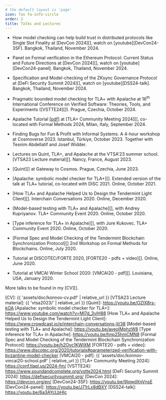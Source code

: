 ```yaml
---
# the default layout is 'page'
icon: fas fa-info-circle
order: 2
title: Talks and Lectures
---
```


- How model checking can help build trust in distributed protocols like Single
  Slot Finality at [DevCon 2024][], watch on [youtube][DevCon24-3SF]. Bangkok,
  Thailand, November 2024.

- Panel on Formal verification in the Ethereum Protocol: Current Status and
  Future Directions at [DevCon 2024][], watch on [youtube][DevCon24-panel].
  Bangkok, Thailand, November 2024.

- Specification and Model-checking of the ZKsync Governance Protocol at [DeFi
  Security Summit 2024][], watch on [youtube][DSS24-talk]. Bangkok, Thailand,
  November 2024.

- Pragmatic bounded model checking for TLA+ with Apalache at 16<sup>th</sup>
  International Conference on Verified Software: Theories, Tools, and Experiments
  ([VSTTE24][]).
  Prague, Czechia, October 2024.

- Apalache Tutorial [[pdf]](https://conf.tlapl.us/2024-fm/slides-konnov.pdf) at
  [TLA+ Community Meeting 2024][], co-located with Formal Methods 2024, Milan,
  Italy, September 2024.

- Finding Bugs for Fun & Profit with Informal Systems. A 4-hour workshop at
  Cosmoverse 2023. Istanbul, Türkiye, October 2023. Together with Tesnim
  Abdellatif and Josef Widder.

- Lectures on Quint, TLA+, and Apalache at the VTSA'23 summer school.
  [VTSA23 Lecture material][]. Nancy, France,
  August 2023.

- [Quint][] at Gateway to Cosmos. Prague, Czechia, June 2023.

- [Apalache: symbolic model checker for TLA+][].
  Extended version of the talk at TLA+ tutorial, co-located with DISC 2021.
  Online, October 2021.

- [How TLA+ and Apalache Helped Us to Design the Tendermint Light Client][].
  Interchain Conversations 2020. Online, December 2020.

- [Model-based testing with TLA+ and Apalache][], with Andrey Kupriyanov.
  TLA+ Community Event 2020. Online, October 2020.

- [Type inference for TLA+ in Apalache][], with Jure Kukovec.
  TLA+ Community Event 2020. Online, October 2020.

- [Formal Spec and Model Checking of the Tendermint Blockchain Synchronization Protocol][]
  2nd Workshop on Formal Methods for Blockchains. Online, July 2020.

- Tutorial at DISCOTEC/FORTE 2020,
    [FORTE20 - pdfs + video][]. Online, June 2020.

- Tutorial at VMCAI Winter School 2020: [VMCAI20 - pdf][].
   Louisiana, USA, January 2020.

More talks to be found in my [CV][].

[CV]: {{ 'assets/doc/konnov-cv.pdf' | relative_url }}
[VTSA23 Lecture material]: {{ 'vtsa2023/' | relative_url }}
[Quint]: https://youtu.be/OZIX8rs-kOA
[Apalache: symbolic model checker for TLA+]: https://www.youtube.com/watch?v=Ml7d_3vlH88
[How TLA+ and Apalache Helped Us to Design the Tendermint Light Client]: https://www.crowdcast.io/e/interchain-conversations-II/38
[Model-based testing with TLA+ and Apalache]: https://youtu.be/aveoIMphzW8
[Type inference for TLA+ in Apalache]: https://youtu.be/hnp25hmCMN8
[Formal Spec and Model Checking of the Tendermint Blockchain Synchronization Protocol]: https://youtu.be/h2Ovc1KWlXM
[FORTE20 - pdfs + video]: https://www.discotec.org/2020/tutorials#parameterized-verification-with-byzantine-model-checker
[VMCAI20 - pdf]: {{ 'assets/doc/konnov-vmcai20-school.pdf' | relative_url }}
[TLA+ Community Meeting 2024]: https://conf.tlapl.us/2024-fm/
[VSTTE24]: https://www.soundandcomplete.org/vstte2024.html
[DeFi Security Summit 2024]: https://defisecuritysummit.org/
[DevCon 2024]: https://devcon.org/en/
[DevCon24-3SF]: https://youtu.be/9IqwdXnVnsE
[DevCon24-panel]: https://youtu.be/J71rLx8dBXY
[DSS24-talk]: https://youtu.be/6a3AYcLbHlc
